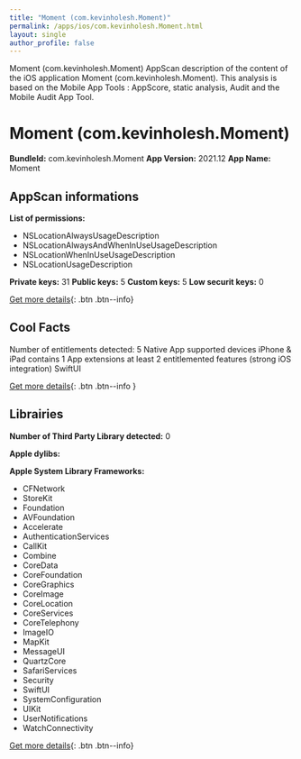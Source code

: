 ```yaml
---
title: "Moment (com.kevinholesh.Moment)"
permalink: /apps/ios/com.kevinholesh.Moment.html
layout: single
author_profile: false
---
```

Moment (com.kevinholesh.Moment) AppScan description of the content of the iOS application Moment (com.kevinholesh.Moment). This analysis is based on the Mobile App Tools : AppScore, static analysis, Audit and the Mobile Audit App Tool.

# Moment (com.kevinholesh.Moment)

**BundleId:** com.kevinholesh.Moment
**App Version:** 2021.12
**App Name:** Moment


## AppScan informations 

**List of permissions:** 
- NSLocationAlwaysUsageDescription
- NSLocationAlwaysAndWhenInUseUsageDescription
- NSLocationWhenInUseUsageDescription
- NSLocationUsageDescription
  
  
**Private keys:** 31
**Public keys:** 5
**Custom keys:** 5
**Low securit keys:** 0
  
[Get more details](/pricing.html){: .btn .btn--info}

## Cool Facts

Number of entitlements detected: 5
Native App
supported devices iPhone & iPad
contains 1 App extensions
at least 2 entitlemented features (strong iOS integration)
SwiftUI
  
[Get more details](/pricing.html){: .btn .btn--info }

## Librairies 
**Number of Third Party Library detected:** 0


**Apple dylibs:**


**Apple System Library Frameworks:**
- CFNetwork
- StoreKit
- Foundation
- AVFoundation
- Accelerate
- AuthenticationServices
- CallKit
- Combine
- CoreData
- CoreFoundation
- CoreGraphics
- CoreImage
- CoreLocation
- CoreServices
- CoreTelephony
- ImageIO
- MapKit
- MessageUI
- QuartzCore
- SafariServices
- Security
- SwiftUI
- SystemConfiguration
- UIKit
- UserNotifications
- WatchConnectivity


  
[Get more details](/pricing.html){: .btn .btn--info}

